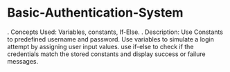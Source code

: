 # Basic-Authentication-System
. Concepts Used: Variables, constants, If-Else.
. Description:
Use Constants to predefined username and password. 
Use variables to simulate a login attempt by assigning user input values.
use if-else to check if the credentials match the stored constants and display success or failure messages.
